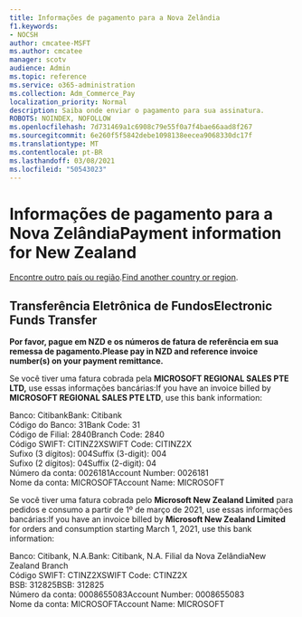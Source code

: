 ```yaml
---
title: Informações de pagamento para a Nova Zelândia
f1.keywords:
- NOCSH
author: cmcatee-MSFT
ms.author: cmcatee
manager: scotv
audience: Admin
ms.topic: reference
ms.service: o365-administration
ms.collection: Adm_Commerce_Pay
localization_priority: Normal
description: Saiba onde enviar o pagamento para sua assinatura.
ROBOTS: NOINDEX, NOFOLLOW
ms.openlocfilehash: 7d731469a1c6908c79e55f0a7f4bae66aad8f267
ms.sourcegitcommit: 6e260f5f5842debe1098138eecea9068330dc17f
ms.translationtype: MT
ms.contentlocale: pt-BR
ms.lasthandoff: 03/08/2021
ms.locfileid: "50543023"
---
```

# <a name="payment-information-for-new-zealand"></a><span data-ttu-id="2fb2e-103">Informações de pagamento para a Nova Zelândia</span><span class="sxs-lookup"><span data-stu-id="2fb2e-103">Payment information for New Zealand</span></span>

<span data-ttu-id="2fb2e-104">[Encontre outro país ou região](../billing-and-payments/pay-for-your-subscription.md).</span><span class="sxs-lookup"><span data-stu-id="2fb2e-104">[Find another country or region](../billing-and-payments/pay-for-your-subscription.md).</span></span>

## <a name="electronic-funds-transfer"></a><span data-ttu-id="2fb2e-105">Transferência Eletrônica de Fundos</span><span class="sxs-lookup"><span data-stu-id="2fb2e-105">Electronic Funds Transfer</span></span>

<span data-ttu-id="2fb2e-106">**Por favor, pague em NZD e os números de fatura de referência em sua remessa de pagamento.**</span><span class="sxs-lookup"><span data-stu-id="2fb2e-106">**Please pay in NZD and reference invoice number(s) on your payment remittance.**</span></span>

<span data-ttu-id="2fb2e-107">Se você tiver uma fatura cobrada pela **MICROSOFT REGIONAL SALES PTE LTD,** use essas informações bancárias:</span><span class="sxs-lookup"><span data-stu-id="2fb2e-107">If you have an invoice billed by **MICROSOFT REGIONAL SALES PTE LTD**, use this bank information:</span></span>

<span data-ttu-id="2fb2e-108">Banco: Citibank</span><span class="sxs-lookup"><span data-stu-id="2fb2e-108">Bank: Citibank</span></span>\
<span data-ttu-id="2fb2e-109">Código do Banco: 31</span><span class="sxs-lookup"><span data-stu-id="2fb2e-109">Bank Code: 31</span></span>\
<span data-ttu-id="2fb2e-110">Código de Filial: 2840</span><span class="sxs-lookup"><span data-stu-id="2fb2e-110">Branch Code: 2840</span></span>\
<span data-ttu-id="2fb2e-111">Código SWIFT: CITINZ2X</span><span class="sxs-lookup"><span data-stu-id="2fb2e-111">SWIFT Code: CITINZ2X</span></span>\
<span data-ttu-id="2fb2e-112">Sufixo (3 dígitos): 004</span><span class="sxs-lookup"><span data-stu-id="2fb2e-112">Suffix (3-digit): 004</span></span>\
<span data-ttu-id="2fb2e-113">Sufixo (2 dígitos): 04</span><span class="sxs-lookup"><span data-stu-id="2fb2e-113">Suffix (2-digit): 04</span></span>\
<span data-ttu-id="2fb2e-114">Número da conta: 0026181</span><span class="sxs-lookup"><span data-stu-id="2fb2e-114">Account Number: 0026181</span></span>\
<span data-ttu-id="2fb2e-115">Nome da conta: MICROSOFT</span><span class="sxs-lookup"><span data-stu-id="2fb2e-115">Account Name: MICROSOFT</span></span>

<span data-ttu-id="2fb2e-116">Se você tiver uma fatura cobrada pelo **Microsoft New Zealand Limited** para pedidos e consumo a partir de 1º de março de 2021, use essas informações bancárias:</span><span class="sxs-lookup"><span data-stu-id="2fb2e-116">If you have an invoice billed by **Microsoft New Zealand Limited** for orders and consumption starting March 1, 2021, use this bank information:</span></span>

<span data-ttu-id="2fb2e-117">Banco: Citibank, N.A.</span><span class="sxs-lookup"><span data-stu-id="2fb2e-117">Bank: Citibank, N.A.</span></span> <span data-ttu-id="2fb2e-118">Filial da Nova Zelândia</span><span class="sxs-lookup"><span data-stu-id="2fb2e-118">New Zealand Branch</span></span>\
<span data-ttu-id="2fb2e-119">Código SWIFT: CTINZ2X</span><span class="sxs-lookup"><span data-stu-id="2fb2e-119">SWIFT Code: CTINZ2X</span></span>\
<span data-ttu-id="2fb2e-120">BSB: 312825</span><span class="sxs-lookup"><span data-stu-id="2fb2e-120">BSB: 312825</span></span>\
<span data-ttu-id="2fb2e-121">Número da conta: 0008655083</span><span class="sxs-lookup"><span data-stu-id="2fb2e-121">Account Number: 0008655083</span></span>\
<span data-ttu-id="2fb2e-122">Nome da conta: MICROSOFT</span><span class="sxs-lookup"><span data-stu-id="2fb2e-122">Account Name: MICROSOFT</span></span>